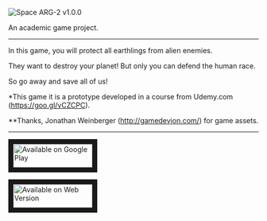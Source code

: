 ![Space ARG-2 v1.0.0](http://albertolourenco.com.br/github/space-arg-2.png)

An academic game project.

---------------------------------

In this game, you will protect all earthlings from alien enemies.

They want to destroy your planet! But only you can defend the human race.

So go away and save all of us!

*This game it is a prototype developed in a course from Udemy.com (https://goo.gl/vCZCPC).

**Thanks, Jonathan Weinberger (http://gamedevjon.com/) for game assets.

---------------------------------

<a href="https://play.google.com/store/apps/details?id=br.com.albertolourenco.space_arg2" target="_blank"><img src="http://albertolourenco.com.br/github/google-play.png" alt="Available on Google Play" width="159" height="47" border="10" /></a>

<a href="http://albertolourenco.com.br/SpaceARG-2/" target="_blank"><img src="http://albertolourenco.com.br/github/web-unity-version.png" alt="Available on Web Version" width="159" height="47" border="10" /></a>
